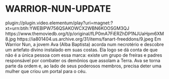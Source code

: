 # WARRIOR-NUN-UPDATE


<item>
<title>[COLOR silver][B] WARRIOR NUN 1º TEMPORADA [/COLOR][/B][COLOR yellow]  FULL HD  [B][/COLOR][/B]</title>
<link>plugin://plugin.video.elementum/play?uri=magnet:?xt=urn:btih:YWEBIPW756QSAKOWCX2WBN6KOOSGM3QJ</link>
<thumbnail>https://www.themoviedb.org/t/p/original/fLP0mA7FiERZhDP1NJUaHpm6XM8.jpg</thumbnail>
<fanart>https://ia801404.us.archive.org/31/items/fanart-freeddons/9.jpeg</fanart>
<info> Em Warrior Nun, a jovem Ava (Alba Baptista) acorda num necrotério e descobre um artefato divino instalado em suas costas. Ela logo se dá conta de que não é a única pessoa com essa marca: existe um grupo de freiras e padres responsável por combater os demônios que assolam a Terra. Ava se torna parte da ordem e, ao lado de seus poderosos membros, precisa deter uma mulher que criou um portal para o céu.</info>
</item>
